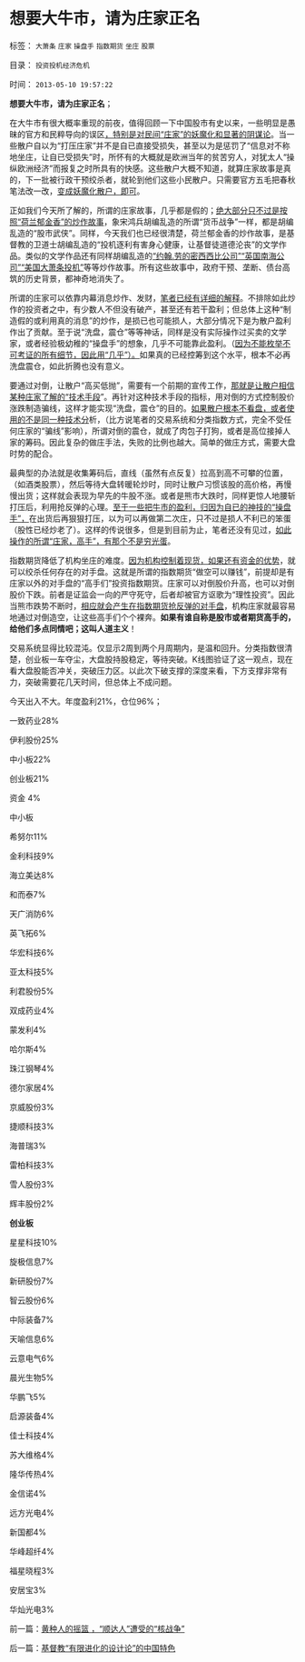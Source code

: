 # 想要大牛市，请为庄家正名

标签： `大萧条` `庄家` `操盘手` `指数期货` `坐庄` `股票` 

目录： `投资投机经济危机`

时间： `2013-05-10 19:57:22`

**想要大牛市，请为庄家正名**；

在大牛市有很大概率重现的前夜，值得回顾一下中国股市有史以来，一些明显是愚昧的官方和民粹导向的误区[，特别是对民间“庄家”的妖魔化和显著的阴谋论](../../../2012/11/24/经济学可以证伪庄家阴谋论.md)。当一些散户自以为“打压庄家”并不是自已直接受损失，甚至以为是惩罚了“信息对不称地坐庄，让自已受损失”时，所怀有的大概就是欧洲当年的贫苦穷人，对犹太人“操纵欧洲经济”而报复之时所具有的快感。这些散户大概不知道，就算庄家故事是真的，下一批被行政干预绞杀者，就轮到他们这些小民散户。只需要官方五毛把春秋笔法改一改，[变成妖魔化散户，即可](../../../2012/12/17/“机构化”是所有政策的灵魂，“散户化”居然能够成为指责的理由.md)。

正如我们今天所了解的，所谓的庄家故事，几乎都是假的；[绝大部分只不过是按照“荷兰郁金香”的炒作故事](../../../2012/11/12/中世纪的理财观念，对荷兰“郁金香投机”的妖魔化.md)，象宋鸿兵胡编乱造的所谓“货币战争”一样，都是胡编乱造的“股市武侠”。同样，今天我们也已经很清楚，荷兰郁金香的炒作故事，是基督教的卫道士胡编乱造的“投机逐利有害身心健康，让基督徒道德沦丧”的文学作品。类似的文学作品还有同样胡编乱造的[“约翰.劳的密西西比公司”“英国南海公司”“美国大萧条投机”](../../../2012/11/12/为什么英法股民会“投机”约翰劳和南海公司？.md)等等炒作故事。所有这些故事中，政府干预、垄断、债台高筑的历史背景，都神奇地消失了。

所谓的庄家可以依靠内幕消息炒作、发财，[笔者已经有详细的解释](../../../2013/1/9/庄家只能逢跌买熊股，不能靠内幕赚钱，一般没有内幕消息.md)。不排除如此炒作的投资者之中，有少数人不但没有破产，甚至还有若干盈利；但总体上这种“制造假的或利用真的消息”的炒作，是损已也可能损人，大部分情况下是为散户盈利作出了贡献。至于说“洗盘，震仓”等等神话，同样是没有实际操作过买卖的文学家，或者经验极幼稚的“操盘手”的想象，几乎不可能靠此盈利。（[因为不能枚举不可考证的所有细节，因此用“几乎”）。](../../../2012/11/22/“看得见的手”的理由“看不见”，“庄家有害”不科学；.md)如果真的已经控筹到这个水平，根本不必再洗盘震仓，如此折腾也没有意义。

要通过对倒，让散户“高买低抛”，需要有一个前期的宣传工作，[那就是让散户相信某种庄家了解的“技术手段](../../../2012/1/6/技术分析绝对化的政治意义和股神的奋斗.md)”。再针对这种技术手段的指标，用对倒的方式控制股价涨跌制造骗线，这样才能实现“洗盘，震仓”的目的。[如果散户根本不看盘，或者使用的不是同一种技术分](../../../2012/11/23/庄家不能伤害正常的投资者；投机不可能伤害社会；.md)析，（比方说笔者的交易系统和分类指数方式，完全不受任何庄家的“骗线”影响），所谓对倒的震仓，就成了肉包子打狗，或者是高位接掉人家的筹码。因此复杂的做庄手法，失败的比例也越大。简单的做庄方式，需要大盘时势的配合。

最典型的办法就是收集筹码后，直线（虽然有点反复）拉高到高不可攀的位置，（如酒类股票），然后等待大盘转暖轮炒时，同时让散户习惯该股的高价格，再慢慢出货；这样就会表现为早先的牛股不涨。或者是熊市大跌时，同样更惊人地腰斩打压后，利用抢反弹的心理。[至于一些把牛市的盈利，归因为自已的神技的“操盘手”，](../../../2012/1/7/“选择命运盒子的技术”和“打破命运盒子的科学”.md)在出货后再狠狠打压，以为可以再做第二次庄，只不过是损人不利已的笨蛋（股性已经炒老了）。这样的传说很多，但是到目前为止，笔者还没有见过，[如此操作的所谓“庄家，高手”，有那个不是穷光蛋](../../../2012/11/30/股神操盘手多是“五无”股神，股神秘笈早就失效了.md)。

指数期货降低了机构坐庄的难度。[因为机构控制着现货，如果还有资金的优势](../../../2012/12/11/基金年末砸盘是基金经理自利的理性行为.md)，就可以绞杀任何存在的对手盘。这就是所谓的指数期货“做空可以赚钱”，前提却是有庄家以外的对手盘的“高手们”投资指数期货。庄家可以对倒股价升高，也可以对倒股价下跌。前者是证监会一向的严守死守，后者却被官方讴歌为“理性投资”。因此当熊市跌势不断时，[相应就会产生在指数期货抢反弹的对手盘](../../../2012/10/15/基金在“现货＋期货”中的倾轧，证监会对大熊市负主要责任.md)，机构庄家就最容易地通过对倒造空，让这些高手们个个裸奔。**如果有谁自称是股市或者期货高手的，给他们多点同情吧；这叫人道主义**！

交易系统显得比较混沌。仅显示2周到两个月周期内，是温和回升。分类指数很清楚，创业板一车夺尘，大盘股持股稳定，等待突破。K线图验证了这一观点，现在看大盘股能否冲关，突破压力区。以此次下破支撑的深度来看，下方支撑非常有力，突破需要花几天时间，但总体上不成问题。

今天出入不大。年度盈利21%，仓位96%；

一致药业28%

伊利股份25%

中小板22%

创业板21%

资金 4%

中小板

希努尔11%

金利科技9%

海立美达8%

和而泰7%

天广消防6%

英飞拓6%

华宏科技6%

亚太科技5%

利君股份5%

双成药业4%

蒙发利4%

哈尔斯4%

珠江钢琴4%

德尔家居4%

京威股份3%

捷顺科技3%

海普瑞3%

雷柏科技3%

雪人股份3%

辉丰股份2%

**创业板**

星星科技10%

旋极信息7%

新研股份7%

智云股份6%

中际装备7%

天喻信息6%

云意电气6%

晨光生物5%

华鹏飞5%

启源装备4%

佳士科技4%

苏大维格4%

隆华传热4%

金信诺4%

远方光电4%

新国都4%

华峰超纤4%

福星晓程3%

安居宝3%

华灿光电3%



前一篇：[黄种人的摇篮&nbsp;，“顺达人”遭受的“核战争”](../../../2013/5/10/黄种人的摇篮，“顺达人”遭受的“核战争”.md)

后一篇：[基督教“有限进化的设计论”的中国特色](../../../2013/5/11/基督教“有限进化的设计论”的中国特色.md)